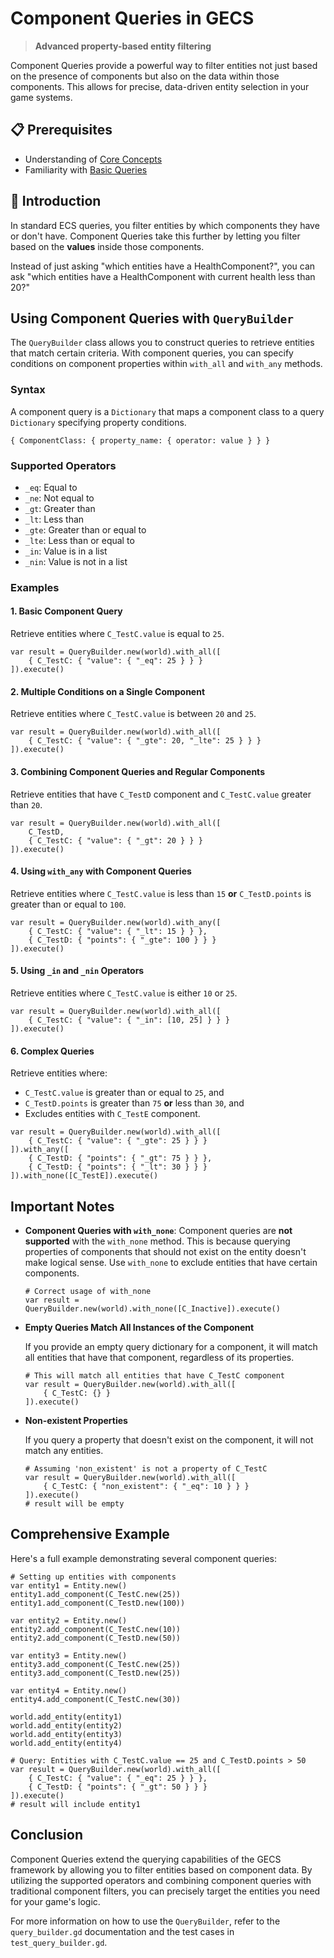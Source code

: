 # Component Queries in GECS

> **Advanced property-based entity filtering**

Component Queries provide a powerful way to filter entities not just based on the presence of components but also on the data within those components. This allows for precise, data-driven entity selection in your game systems.

## 📋 Prerequisites

- Understanding of [Core Concepts](CORE_CONCEPTS.md)
- Familiarity with [Basic Queries](CORE_CONCEPTS.md#query-system)

## 🎯 Introduction

In standard ECS queries, you filter entities by which components they have or don't have. Component Queries take this further by letting you filter based on the **values** inside those components.

Instead of just asking "which entities have a HealthComponent?", you can ask "which entities have a HealthComponent with current health less than 20?"

## Using Component Queries with `QueryBuilder`

The `QueryBuilder` class allows you to construct queries to retrieve entities that match certain criteria. With component queries, you can specify conditions on component properties within `with_all` and `with_any` methods.

### Syntax

A component query is a `Dictionary` that maps a component class to a query `Dictionary` specifying property conditions.

```gdscript
{ ComponentClass: { property_name: { operator: value } } }
```

### Supported Operators

- `_eq`: Equal to
- `_ne`: Not equal to
- `_gt`: Greater than
- `_lt`: Less than
- `_gte`: Greater than or equal to
- `_lte`: Less than or equal to
- `_in`: Value is in a list
- `_nin`: Value is not in a list

### Examples

#### 1. Basic Component Query

Retrieve entities where `C_TestC.value` is equal to `25`.

```gdscript
var result = QueryBuilder.new(world).with_all([
    { C_TestC: { "value": { "_eq": 25 } } }
]).execute()
```

#### 2. Multiple Conditions on a Single Component

Retrieve entities where `C_TestC.value` is between `20` and `25`.

```gdscript
var result = QueryBuilder.new(world).with_all([
    { C_TestC: { "value": { "_gte": 20, "_lte": 25 } } }
]).execute()
```

#### 3. Combining Component Queries and Regular Components

Retrieve entities that have `C_TestD` component and `C_TestC.value` greater than `20`.

```gdscript
var result = QueryBuilder.new(world).with_all([
    C_TestD,
    { C_TestC: { "value": { "_gt": 20 } } }
]).execute()
```

#### 4. Using `with_any` with Component Queries

Retrieve entities where `C_TestC.value` is less than `15` **or** `C_TestD.points` is greater than or equal to `100`.

```gdscript
var result = QueryBuilder.new(world).with_any([
    { C_TestC: { "value": { "_lt": 15 } } },
    { C_TestD: { "points": { "_gte": 100 } } }
]).execute()
```

#### 5. Using `_in` and `_nin` Operators

Retrieve entities where `C_TestC.value` is either `10` or `25`.

```gdscript
var result = QueryBuilder.new(world).with_all([
    { C_TestC: { "value": { "_in": [10, 25] } } }
]).execute()
```

#### 6. Complex Queries

Retrieve entities where:

- `C_TestC.value` is greater than or equal to `25`, and
- `C_TestD.points` is greater than `75` **or** less than `30`, and
- Excludes entities with `C_TestE` component.

```gdscript
var result = QueryBuilder.new(world).with_all([
    { C_TestC: { "value": { "_gte": 25 } } }
]).with_any([
    { C_TestD: { "points": { "_gt": 75 } } },
    { C_TestD: { "points": { "_lt": 30 } } }
]).with_none([C_TestE]).execute()
```

## Important Notes

- **Component Queries with `with_none`**: Component queries are **not supported** with the `with_none` method. This is because querying properties of components that should not exist on the entity doesn't make logical sense. Use `with_none` to exclude entities that have certain components.

  ```gdscript
  # Correct usage of with_none
  var result = QueryBuilder.new(world).with_none([C_Inactive]).execute()
  ```

- **Empty Queries Match All Instances of the Component**

  If you provide an empty query dictionary for a component, it will match all entities that have that component, regardless of its properties.

  ```gdscript
  # This will match all entities that have C_TestC component
  var result = QueryBuilder.new(world).with_all([
      { C_TestC: {} }
  ]).execute()
  ```

- **Non-existent Properties**

  If you query a property that doesn't exist on the component, it will not match any entities.

  ```gdscript
  # Assuming 'non_existent' is not a property of C_TestC
  var result = QueryBuilder.new(world).with_all([
      { C_TestC: { "non_existent": { "_eq": 10 } } }
  ]).execute()
  # result will be empty
  ```

## Comprehensive Example

Here's a full example demonstrating several component queries:

```gdscript
# Setting up entities with components
var entity1 = Entity.new()
entity1.add_component(C_TestC.new(25))
entity1.add_component(C_TestD.new(100))

var entity2 = Entity.new()
entity2.add_component(C_TestC.new(10))
entity2.add_component(C_TestD.new(50))

var entity3 = Entity.new()
entity3.add_component(C_TestC.new(25))
entity3.add_component(C_TestD.new(25))

var entity4 = Entity.new()
entity4.add_component(C_TestC.new(30))

world.add_entity(entity1)
world.add_entity(entity2)
world.add_entity(entity3)
world.add_entity(entity4)

# Query: Entities with C_TestC.value == 25 and C_TestD.points > 50
var result = QueryBuilder.new(world).with_all([
    { C_TestC: { "value": { "_eq": 25 } } },
    { C_TestD: { "points": { "_gt": 50 } } }
]).execute()
# result will include entity1
```

## Conclusion

Component Queries extend the querying capabilities of the GECS framework by allowing you to filter entities based on component data. By utilizing the supported operators and combining component queries with traditional component filters, you can precisely target the entities you need for your game's logic.

For more information on how to use the `QueryBuilder`, refer to the `query_builder.gd` documentation and the test cases in `test_query_builder.gd`.
